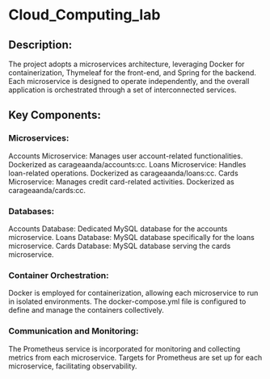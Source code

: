 # Cloud_Computing_lab

## Description:

The project adopts a microservices architecture, leveraging Docker for containerization, Thymeleaf for the front-end, and Spring for the backend. Each microservice is designed to operate independently, and the overall application is orchestrated through a set of interconnected services.

## Key Components:

### Microservices:

Accounts Microservice: Manages user account-related functionalities. Dockerized as carageaanda/accounts:cc.
Loans Microservice: Handles loan-related operations. Dockerized as carageaanda/loans:cc.
Cards Microservice: Manages credit card-related activities. Dockerized as carageaanda/cards:cc.

### Databases:

Accounts Database: Dedicated MySQL database for the accounts microservice.
Loans Database: MySQL database specifically for the loans microservice.
Cards Database: MySQL database serving the cards microservice.

### Container Orchestration:

Docker is employed for containerization, allowing each microservice to run in isolated environments. The docker-compose.yml file is configured to define and manage the containers collectively.

### Communication and Monitoring:

The Prometheus service is incorporated for monitoring and collecting metrics from each microservice. Targets for Prometheus are set up for each microservice, facilitating observability.
